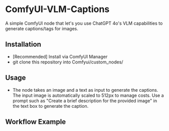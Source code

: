 # ComfyUI-VLM-Captions
A simple ComfyUI node that let's you use ChatGPT 4o's VLM capabilities to generate captions/tags for images. 


## Installation
- [Recommended] Install via ComfyUI Manager
- git clone this repository into Comfyui/custom_nodes/


## Usage
- The node takes an image and a text as input to generate the captions. The input image is automatically scaled to 512px to manage costs. Use a prompt such as "Create a brief description for the provided image" in the text box to generate the caption.


## Workflow Example


